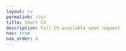 ```yaml
---
layout: cv
permalink: /cv/
title: Short CV
description: Full CV available upon request
nav: true
nav_order: 4
---
```

